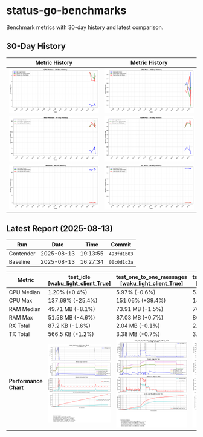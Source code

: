 # status-go-benchmarks

Benchmark metrics with 30-day history and latest comparison.

## 30-Day History

| Metric History                                         | Metric History                                     |
|--------------------------------------------------------|----------------------------------------------------|
| ![cpu_median_history.png](docs/cpu_median_history.png) | ![cpu_max_history.png](docs/cpu_max_history.png)   |
| ![ram_median_history.png](docs/ram_median_history.png) | ![ram_max_history.png](docs/ram_max_history.png)   |
| ![rx_total_history.png](docs/rx_total_history.png)     | ![tx_total_history.png](docs/tx_total_history.png) |

## Latest Report (2025-08-13)

| Run       | Date       | Time     | Commit      |
|-----------|------------|----------|-------------|
| Contender | 2025-08-13 | 19:13:55 | `493fd1b03` |
| Baseline  | 2025-08-13 | 16:27:34 | `00c0d1c3a` |

| Metric                | test_idle<br>[waku_light_client_True]                                                                                            | test_one_to_one_messages<br>[waku_light_client_True]                                                                                                           | test_one_to_one_messages<br>[waku_light_client_False]                                                                                                            |
|-----------------------|----------------------------------------------------------------------------------------------------------------------------------|----------------------------------------------------------------------------------------------------------------------------------------------------------------|------------------------------------------------------------------------------------------------------------------------------------------------------------------|
| CPU Median            | 1.20% (+0.4%)                                                                                                                    | 5.97% (-0.6%)                                                                                                                                                  | 5.88% (-0.9%)                                                                                                                                                    |
| CPU Max               | 137.69% (-25.4%)                                                                                                                 | 151.06% (+39.4%)                                                                                                                                               | 144.17% (+28.7%)                                                                                                                                                 |
| RAM Median            | 49.71 MB (-8.1%)                                                                                                                 | 73.91 MB (-1.5%)                                                                                                                                               | 76.09 MB (-3.1%)                                                                                                                                                 |
| RAM Max               | 51.58 MB (-4.6%)                                                                                                                 | 87.03 MB (+0.7%)                                                                                                                                               | 86.71 MB (-4.3%)                                                                                                                                                 |
| RX Total              | 87.2 KB (-1.6%)                                                                                                                  | 2.04 MB (-0.1%)                                                                                                                                                | 2.02 MB (+0.7%)                                                                                                                                                  |
| TX Total              | 566.5 KB (-1.2%)                                                                                                                 | 3.38 MB (-0.7%)                                                                                                                                                | 3.85 MB (+0.7%)                                                                                                                                                  |
| **Performance Chart** | ![test_idle[waku_light_client_True]](benchmarks/20250813T191355_493fd1b03/test_idle[waku_light_client_True]-20250813-190648.png) | ![test_one_to_one_messages[waku_light_client_True]](benchmarks/20250813T191355_493fd1b03/test_one_to_one_messages[waku_light_client_True]-20250813-191315.png) | ![test_one_to_one_messages[waku_light_client_False]](benchmarks/20250813T191355_493fd1b03/test_one_to_one_messages[waku_light_client_False]-20250813-191000.png) |
